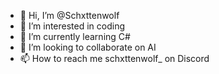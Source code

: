 - 👋 Hi, I’m @Schxttenwolf
- 👀 I’m interested in coding
- 🌱 I’m currently learning C#
- 💞️ I’m looking to collaborate on AI
- 📫 How to reach me schxttenwolf_ on Discord

<!---
Schxttenwolf/Schxttenwolf is a ✨ special ✨ repository because its `README.md` (this file) appears on your GitHub profile.
You can click the Preview link to take a look at your changes.
--->

